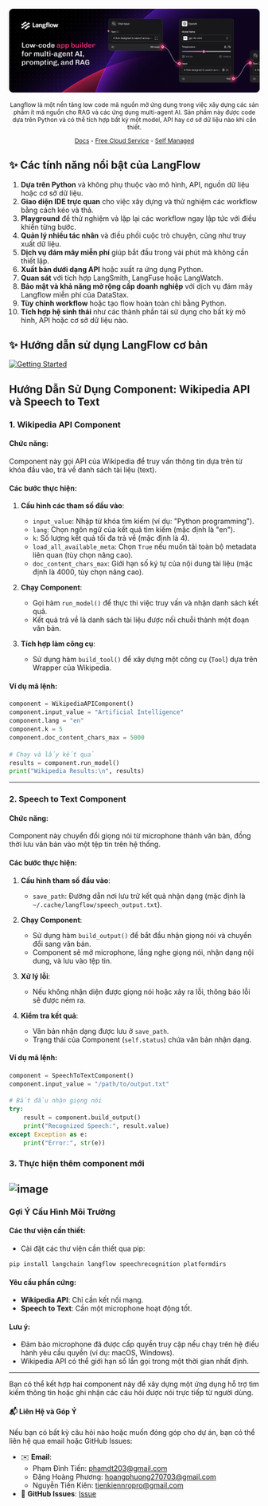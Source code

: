 ![Langflow](/docs/images/hero.png)

<p align="center" style="font-size: 12px;">
    Langflow là một nền tảng low code mã nguồn mở ứng dụng trong việc xây dựng các sản phẩm ít mã nguồn cho RAG và các ứng dụng multi-agent AI. Sản phẩm này được code dựa trên Python và có thể tích hợp bất kỳ một model, API hay cơ sở dữ liệu nào khi cần thiết.
</p>

<p align="center" style="font-size: 12px;">
    <a href="https://docs.langflow.org" style="text-decoration: underline;">Docs</a> -
    <a href="https://astra.datastax.com/signup?type=langflow" style="text-decoration: underline;">Free Cloud Service</a> -
    <a href="https://docs.langflow.org/get-started-installation" style="text-decoration: underline;">Self Managed</a>

</p>

## ✨ Các tính năng nổi bật của LangFlow

1. **Dựa trên Python** và không phụ thuộc vào mô hình, API, nguồn dữ liệu hoặc cơ sở dữ liệu.
2. **Giao diện IDE trực quan** cho việc xây dựng và thử nghiệm các workflow bằng cách kéo và thả.
3. **Playground** để thử nghiệm và lặp lại các workflow ngay lập tức với điều khiển từng bước.
4. **Quản lý nhiều tác nhân** và điều phối cuộc trò chuyện, cũng như truy xuất dữ liệu.
5. **Dịch vụ đám mây miễn phí** giúp bắt đầu trong vài phút mà không cần thiết lập.
6. **Xuất bản dưới dạng API** hoặc xuất ra ứng dụng Python.
7. **Quan sát** với tích hợp LangSmith, LangFuse hoặc LangWatch.
8. **Bảo mật và khả năng mở rộng cấp doanh nghiệp** với dịch vụ đám mây Langflow miễn phí của DataStax.
9. **Tùy chỉnh workflow** hoặc tạo flow hoàn toàn chỉ bằng Python.
10. **Tích hợp hệ sinh thái** như các thành phần tái sử dụng cho bất kỳ mô hình, API hoặc cơ sở dữ liệu nào.

## **✨ Hướng dẫn sử dụng LangFlow cơ bản**
[![Getting Started](https://github.com/user-attachments/assets/f1adfbe7-3c35-43a4-b265-661f3d4f875f)](https://www.youtube.com/watch?v=kinngWhaUKM)


## Hướng Dẫn Sử Dụng Component: Wikipedia API và Speech to Text

### 1. **Wikipedia API Component**

#### Chức năng:
Component này gọi API của Wikipedia để truy vấn thông tin dựa trên từ khóa đầu vào, trả về danh sách tài liệu (text).

#### Các bước thực hiện:

1. **Cấu hình các tham số đầu vào**:
   - `input_value`: Nhập từ khóa tìm kiếm (ví dụ: "Python programming").
   - `lang`: Chọn ngôn ngữ của kết quả tìm kiếm (mặc định là "en").
   - `k`: Số lượng kết quả tối đa trả về (mặc định là 4).
   - `load_all_available_meta`: Chọn `True` nếu muốn tải toàn bộ metadata liên quan (tùy chọn nâng cao).
   - `doc_content_chars_max`: Giới hạn số ký tự của nội dung tài liệu (mặc định là 4000, tùy chọn nâng cao).

2. **Chạy Component**:
   - Gọi hàm `run_model()` để thực thi việc truy vấn và nhận danh sách kết quả.
   - Kết quả trả về là danh sách tài liệu được nối chuỗi thành một đoạn văn bản.

3. **Tích hợp làm công cụ**:
   - Sử dụng hàm `build_tool()` để xây dựng một công cụ (`Tool`) dựa trên Wrapper của Wikipedia.

#### Ví dụ mã lệnh:
```python
component = WikipediaAPIComponent()
component.input_value = "Artificial Intelligence"
component.lang = "en"
component.k = 5
component.doc_content_chars_max = 5000

# Chạy và lấy kết quả
results = component.run_model()
print("Wikipedia Results:\n", results)
```

---

### 2. **Speech to Text Component**

#### Chức năng:
Component này chuyển đổi giọng nói từ microphone thành văn bản, đồng thời lưu văn bản vào một tệp tin trên hệ thống.

#### Các bước thực hiện:

1. **Cấu hình tham số đầu vào**:
   - `save_path`: Đường dẫn nơi lưu trữ kết quả nhận dạng (mặc định là `~/.cache/langflow/speech_output.txt`).

2. **Chạy Component**:
   - Sử dụng hàm `build_output()` để bắt đầu nhận giọng nói và chuyển đổi sang văn bản.
   - Component sẽ mở microphone, lắng nghe giọng nói, nhận dạng nội dung, và lưu vào tệp tin.

3. **Xử lý lỗi**:
   - Nếu không nhận diện được giọng nói hoặc xảy ra lỗi, thông báo lỗi sẽ được ném ra.

4. **Kiểm tra kết quả**:
   - Văn bản nhận dạng được lưu ở `save_path`.
   - Trạng thái của Component (`self.status`) chứa văn bản nhận dạng.

#### Ví dụ mã lệnh:
```python
component = SpeechToTextComponent()
component.input_value = "/path/to/output.txt"

# Bắt đầu nhận giọng nói
try:
    result = component.build_output()
    print("Recognized Speech:", result.value)
except Exception as e:
    print("Error:", str(e))
```
### 3. Thực hiện thêm component mới
![image](/docs/images/image.pngpng)
---

### Gợi Ý Cấu Hình Môi Trường

#### Các thư viện cần thiết:
- Cài đặt các thư viện cần thiết qua pip:
```bash
pip install langchain langflow speechrecognition platformdirs
```

#### Yêu cầu phần cứng:
- **Wikipedia API**: Chỉ cần kết nối mạng.
- **Speech to Text**: Cần một microphone hoạt động tốt.

#### Lưu ý:
- Đảm bảo microphone đã được cấp quyền truy cập nếu chạy trên hệ điều hành yêu cầu quyền (ví dụ: macOS, Windows).
- Wikipedia API có thể giới hạn số lần gọi trong một thời gian nhất định.

--- 

Bạn có thể kết hợp hai component này để xây dựng một ứng dụng hỗ trợ tìm kiếm thông tin hoặc ghi nhận các câu hỏi được nói trực tiếp từ người dùng.

#### **📬 Liên Hệ và Góp Ý**

Nếu bạn có bất kỳ câu hỏi nào hoặc muốn đóng góp cho dự án, bạn có thể liên hệ qua email hoặc GitHub Issues:
- ✉️ **Email**: 
    - Phạm Đình Tiến: phamdt203@gmail.com
    - Đặng Hoàng Phương: hoangphuong270703@gmail.com
    - Nguyễn Tiến Kiên: tienkiennropro@gmail.com
- 🐙 **GitHub Issues**: [Issue]("https://github.com/HIT-OS/SOS-CONNECT-BE/issues/new?assignees=&labels=&projects=&template=bug_report.md&title=")

